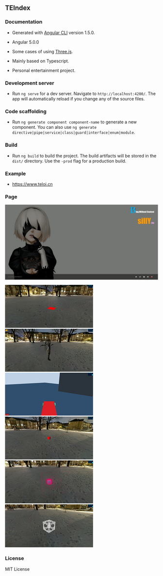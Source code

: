 ## TEIndex

### Documentation

- Generated with [Angular CLI](https://github.com/angular/angular-cli) version 1.5.0.

- Angular 5.0.0

- Some cases of using [Three.js](https://github.com/mrdoob/three.js).

- Mainly based on Typescript.

- Personal entertainment project.

### Development server

- Run `ng serve` for a dev server. Navigate to `http://localhost:4200/`. The app will automatically reload if you change any of the source files.

### Code scaffolding

- Run `ng generate component component-name` to generate a new component. You can also use `ng generate directive|pipe|service|class|guard|interface|enum|module`.

### Build

- Run `ng build` to build the project. The build artifacts will be stored in the `dist/` directory. Use the `-prod` flag for a production build.


### Example
- https://www.teloi.cn

### Page
![index](md/main.png)
<!-- ![alt tag](md/blog.png)![alt tag](md/sample.png) -->
![alt tag](md/sample-viewer.png) ![alt tag](md/sample-viewer-mmd.png) ![alt tag](md/sample-viewer-ammo.png)
![alt tag](md/sample-viewer-cannon.png) ![alt tag](md/sample-viewer-octree.png) ![alt tag](md/sample-viewer-csg.png)

### License
MIT License